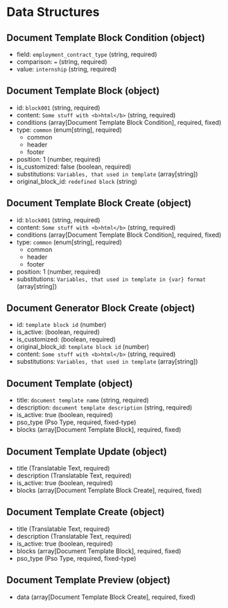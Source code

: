 # Data Structures

## Document Template Block Condition (object)
+ field: `employment_contract_type` (string, required)
+ comparison: `=` (string, required)
+ value: `internship` (string, required)

## Document Template Block (object)
+ id: `block001` (string, required)
+ content: `Some stuff with <b>html</b>` (string, required)
+ conditions (array[Document Template Block Condition], required, fixed)
+ type: `common` (enum[string], required)
    - common
    - header
    - footer
+ position: 1 (number, required)
+ is_customized: false (boolean, required)
+ substitutions: `Variables, that used in template` (array[string])
+ original_block_id: `redefined block` (string)

## Document Template Block Create (object)
+ id: `block001` (string, required)
+ content: `Some stuff with <b>html</b>` (string, required)
+ conditions (array[Document Template Block Condition], required, fixed)
+ type: `common` (enum[string], required)
  - common
  - header
  - footer
+ position: 1 (number, required)
+ substitutions: `Variables, that used in template in {var} format` (array[string]) 

## Document Generator Block Create (object)
+ id: `template block id` (number)
+ is_active: (boolean, required)
+ is_customized: (boolean, required)
+ original_block_id: `template block id` (number)
+ content: `Some stuff with <b>html</b>` (string, required)
+ substitutions: `Variables, that used in template` (array[string])

## Document Template (object)
+ title: `document template name` (string, required)
+ description: `document template description` (string, required)
+ is_active: true (boolean, required)
+ pso_type (Pso Type, required, fixed-type)
+ blocks (array[Document Template Block], required, fixed)

## Document Template Update (object)
+ title (Translatable Text, required)
+ description (Translatable Text, required)
+ is_active: true (boolean, required)
+ blocks (array[Document Template Block Create], required, fixed)

## Document Template Create (object)
+ title (Translatable Text, required)
+ description (Translatable Text, required)
+ is_active: true (boolean, required)
+ blocks (array[Document Template Block], required, fixed)
+ pso_type (Pso Type, required, fixed-type)

## Document Template Preview (object)
+ data (array[Document Template Block Create], required, fixed)
